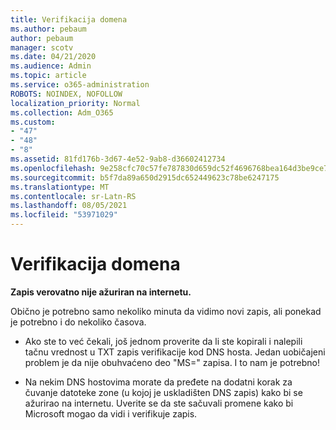 ```yaml
---
title: Verifikacija domena
ms.author: pebaum
author: pebaum
manager: scotv
ms.date: 04/21/2020
ms.audience: Admin
ms.topic: article
ms.service: o365-administration
ROBOTS: NOINDEX, NOFOLLOW
localization_priority: Normal
ms.collection: Adm_O365
ms.custom:
- "47"
- "48"
- "8"
ms.assetid: 81fd176b-3d67-4e52-9ab8-d36602412734
ms.openlocfilehash: 9e258cfc70c57fe787830d659dc52f4696768bea164d3be9ce7bcb9e7123c5a9
ms.sourcegitcommit: b5f7da89a650d2915dc652449623c78be6247175
ms.translationtype: MT
ms.contentlocale: sr-Latn-RS
ms.lasthandoff: 08/05/2021
ms.locfileid: "53971029"
---
```

# <a name="verify-your-domain"></a>Verifikacija domena

 **Zapis verovatno nije ažuriran na internetu.**
  
Obično je potrebno samo nekoliko minuta da vidimo novi zapis, ali ponekad je potrebno i do nekoliko časova. 
  
- Ako ste to već čekali, još jednom proverite da li ste kopirali i nalepili tačnu vrednost u TXT zapis verifikacije kod DNS hosta. Jedan uobičajeni problem je da nije obuhvaćeno deo "MS=" zapisa. I to nam je potrebno!

- Na nekim DNS hostovima morate da pređete na dodatni korak za čuvanje datoteke zone (u kojoj je uskladišten DNS zapis) kako bi se ažurirao na internetu. Uverite se da ste sačuvali promene kako bi Microsoft mogao da vidi i verifikuje zapis.
